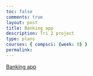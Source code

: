 ```yaml
---
toc: false
comments: true
layout: post
title: Banking app
description: Tri 2 project 
type: plans
courses: { compsci: {week: 0} }
permalink: 
---
```


[Banking app](https://aaron-rub.github.io/bankings/Home)